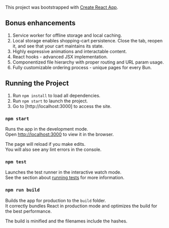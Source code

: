 This project was bootstrapped with [Create React App](https://github.com/facebook/create-react-app).

## Bonus enhancements
1. Service worker for offline storage and local caching.
2. Local storage enables shopping-cart persistence. Close the tab, reopen it, and see that your cart maintains its state.
3. Highly expressive animations and interactable content.
4. React hooks - advanced JSX implementation.
5. Componentized file hierarchy with proper routing and URL param usage.
6. Fully customizable ordering process - unique pages for every Bun.

## Running the Project

1. Run `npm install` to load all dependencies.
2. Run `npm start` to launch the project.
3. Go to [http://localhost:3000] to access the site.

### `npm start`

Runs the app in the development mode.<br>
Open [http://localhost:3000](http://localhost:3000) to view it in the browser.

The page will reload if you make edits.<br>
You will also see any lint errors in the console.

### `npm test`

Launches the test runner in the interactive watch mode.<br>
See the section about [running tests](https://facebook.github.io/create-react-app/docs/running-tests) for more information.

### `npm run build`

Builds the app for production to the `build` folder.<br>
It correctly bundles React in production mode and optimizes the build for the best performance.

The build is minified and the filenames include the hashes.<br>